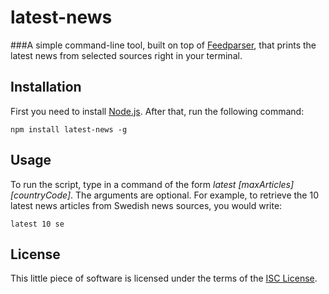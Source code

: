 latest-news
===========

###A simple command-line tool, built on top of [Feedparser](https://github.com/danmactough/node-feedparser), that prints the latest news from selected sources right in your terminal.

Installation
------------

First you need to install [Node.js](https://nodejs.org/). After that, run the following command:

    npm install latest-news -g
    
Usage
-----

To run the script, type in a command of the form *latest [maxArticles] [countryCode]*. The arguments are optional. For example, to retrieve the 10 latest news articles from Swedish news sources, you would write:

    latest 10 se
    
License
-------

This little piece of software is licensed under the terms of the [ISC License](http://en.wikipedia.org/wiki/ISC_license).
